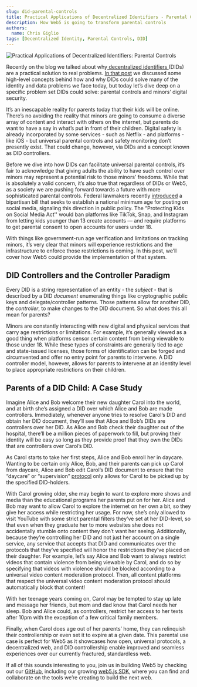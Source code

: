 ```yaml
---
slug: did-parental-controls
title: Practical Applications of Decentralized Identifiers - Parental Controls
description: How Web5 is going to transform parental controls
authors:
  name: Chris Giglio
tags: [Decentralized Identity, Parental Controls, DID]
---
```


<head>
  <meta property="og:title" content="Practical Applications of Decentralized Identifiers: Parental Controls" />
  <meta property="og:type" content="website" />
  <meta property="og:url" content='https://developer.tbd.website/blog/2023-05-23-dwas-vs-pwas' />
  <meta name="og:description" content="How Web5 is going to transform parental controls" />
  <meta property="og:image" content="https://developer.tbd.website/assets/images/dwas-vs-pwas-478cc48cbfc1dd8176dc0c98cafcf16f.png" /> 

  <meta name="twitter:card" content="summary_large_image" />
  <meta property="twitter:domain" content="developer.tbd.website" />
  <meta name="twitter:site" content="@tbdevs" />
  <meta name="twitter:title" content="Practical Applications of Decentralized Identifiers: Parental Controls" />
  <meta property="twitter:url" content='https://developer.tbd.website/blog/2023-05-23-dwas-vs-pwas' /> 
  <meta name="twitter:description" content="How Web5 is going to transform parental controls" />
  <meta name="twitter:image" content="https://developer.tbd.website/assets/images/dwas-vs-pwas-478cc48cbfc1dd8176dc0c98cafcf16f.png" />

  <link rel="apple-touch-icon" href="https://developer.tbd.website/img/tbd-fav-icon-main.png" />
</head>

![Practical Applications of Decentralized Identifiers: Parental Controls](/img/did-parental-controls.png)

Recently on the blog we talked about why[ decentralized identifiers ](https://developer.tbd.website/docs/web5/learn/decentralized-identifiers)(DIDs) are a practical solution to real problems. [In that post](https://developer.tbd.website/blog/practicality-of-decentralized-identifiers) we discussed some high-level concepts behind how and why DIDs could solve many of the identity and data problems we face today, but today let’s dive deep on a specific problem set DIDs could solve: parental controls and minors’ digital security.

It’s an inescapable reality for parents today that their kids will be online. There’s no avoiding the reality that minors are going to consume a diverse array of content and interact with others on the internet, but parents do want to have a say in what’s put in front of their children. Digital safety is already incorporated by some services - such as Netflix - and platforms - like iOS - but universal parental controls and safety monitoring don’t presently exist. That could change, however, via DIDs and a concept known as DID controllers.

<!--truncate-->

Before we dive into how DIDs can facilitate universal parental controls, it’s fair to acknowledge that giving adults the ability to have such control over minors may represent a potential risk to those minors’ freedoms. While that is absolutely a valid concern, it’s also true that regardless of DIDs or Web5, as a society we are pushing forward towards a future with more sophisticated parental controls. Federal lawmakers recently [introduced](https://sg.robinhood.com/ls/click?upn=6fntGirSE5selsQKrSSUHhYEbJQr-2FOms0-2Budh-2FjizGqQjBZ-2F-2Fr1OqtAW5Vk-2Fh5nDTBbGXewV1rTmTAQ8J-2FnHutGze-2FZdRujL0z-2BT7TPQq2rMPP57Ry7H581UcM0jJNpbmEdo_JY5fc7bPIFJAvDYWnO7d4p-2FX8FAV-2BsZ9F4kAeTjyMnD-2BG0K2bZ0-2FUf-2BuopiaAntAAkVBHDuQJAFvEBGYqFHT51-2FSOTDJz-2B8jhQIBwTwwfjU6PpsWQkmsRZ-2FHGMwJynKK9gXf8AtDP1YE6sEYYtMtmmDlG6CvQMea0rUNVpY-2FTuOKnGNSHlL9NK2Jk0q4-2FRpQ-2BbFtdlnhiQK67JNVXPiMBWqgHoT-2FNCfxxr-2F4bbdre3UHJXnBVp4xhgpxhidBEbUjonDeOsX9WuX1m9sAXLuuDylpr6dFaUbCX7V9cjRoJcnvuSBxBCwsyz0eXjWABCQjrAy9oqfdT13fwQv3bIrZGwi4hMa7GsMULwMU-2BKacfPI2kJLSHpJVUvTj0CZluT9SEPpZc9wYkLrSqv2BgqnbOZJ7IEA2ZR7oNF91e94HvIaC4j-2BaatuJDdofN1Qyqph57vfWyKDAUWfEKruDuKv7ecdo-2BsRt4-2B7nt9ljpyuTRmSS458UlBFpp4g2s9qHyc0FXVVo4C3KZLpSWPmsT58L-2BObuk46zQ4wSPr-2B7SqxnCCx-2BoK4Ttt0AhCjjxnitNriSjzZgupScdseXH00RSO3rOmi1G295urhUXfGvnevAqZh2CKf-2F3fPEn5uA9-2BNDOSVhZB-2BUEqZmRd8ND43TkEmHRQ-3D-3D) a bipartisan bill that seeks to establish a national minimum age for posting on social media, signaling this direction in public policy. The “Protecting Kids on Social Media Act'' would ban platforms like TikTok, Snap, and Instagram from letting kids younger than 13 create accounts — and require platforms to get parental consent to open accounts for users under 18. 

With things like government-run age verification and limitations on tracking minors, it’s very clear that minors will experience restrictions and the infrastructure to enforce those restrictions is coming. In this post, we’ll cover how Web5 could provide the implementation of that system.


## DID Controllers and the Controller Paradigm

Every DID is a string representation of an entity - the _subject_ - that is described by a DID _document_ enumerating things like cryptographic public keys and delegate/controller patterns. Those patterns allow for another DID, the _controller_, to make changes to the DID document. So what does this all mean for parents?

Minors are constantly interacting with new digital and physical services that carry age restrictions or limitations. For example, it’s generally viewed as a good thing when platforms censor certain content from being viewable to those under 18. While these types of constraints are generally tied to age and state-issued licenses, those forms of identification can be forged and circumvented and offer no entry point for parents to intervene. A DID controller model, however, allows for parents to intervene at an identity level to place appropriate restrictions on their children.


## Parents of a DID Child: A Case Study

Imagine Alice and Bob welcome their new daughter Carol into the world, and at birth she’s assigned a DID over which Alice and Bob are made controllers. Immediately, whenever anyone tries to resolve Carol’s DID and obtain her DID document, they’ll see that Alice and Bob’s DIDs are controllers over her DID. As Alice and Bob check their daughter out of the hospital, there’ll be a million pieces of paperwork to fill, but proving their identity will be easy so long as they provide proof that they own the DIDs that are controllers over Carol’s DID.

As Carol starts to take her first steps, Alice and Bob enroll her in daycare. Wanting to be certain only Alice, Bob, and their parents can pick up Carol from daycare, Alice and Bob edit Carol’s DID document to ensure that the “daycare” or “supervision” [protocol](https://developer.tbd.website/docs/web5/learn/protocols) only allows for Carol to be picked up by the specified DID-holders.

With Carol growing older, she may begin to want to explore more shows and media than the educational programs her parents put on for her. Alice and Bob may want to allow Carol to explore the internet on her own a bit, so they give her access while restricting her usage. For now, she’s only allowed to visit YouTube with some strict parental filters they’ve set at her DID-level, so that even when they graduate her to more websites she does not accidentally stumble onto content they don’t want her seeing. Additionally, because they’re controlling her DID and not just her account on a single service, any service that accepts that DID and communicates over the protocols that they’ve specified will honor the restrictions they’ve placed on their daughter. For example, let’s say Alice and Bob want to always restrict videos that contain violence from being viewable by Carol, and do so by specifying that videos with violence should be blocked according to a universal video content moderation protocol. Then, all content platforms that respect the universal video content moderation protocol should automatically block that content!

With her teenage years coming on, Carol may be tempted to stay up late and message her friends, but mom and dad know that Carol needs her sleep. Bob and Alice could, as controllers, restrict her access to her texts after 10pm with the exception of a few critical family members.

Finally, when Carol does age out of her parents’ home, they can relinquish their controllership or even set it to expire at a given date. This parental use case is perfect for Web5 as it showcases how open, universal protocols, a decentralized web, and DID controllership enable improved and seamless experiences over our currently fractured, standardless web.

If all of this sounds interesting to you, join us in building Web5 by checking out our [GitHub](https://github.com/TBD54566975), including our growing [web5.js SDK](https://developer.tbd.website/docs/), where you can find and collaborate on the tools we’re creating to build the next web.
